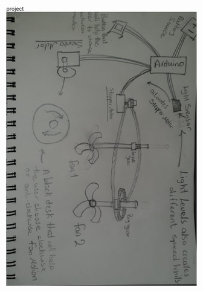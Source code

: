 project
![image description](https://github.com/sadeqalkh/machineLab/blob/master/midterm/Machine%20Lab%20Sketch.jpg)
